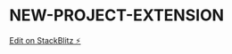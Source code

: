 # NEW-PROJECT-EXTENSION

[Edit on StackBlitz ⚡️](https://stackblitz.com/edit/stackblitz-starters-lj1lvc)